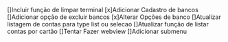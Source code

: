 []Incluir função de limpar terminal
[x]Adicionar Cadastro de bancos
[]Adicionar opção de excluir bancos
[x]Alterar Opções de banco
[]Atualizar listagem de contas para type list ou selecao
[]Atualizar função de listar contas por cartão
[]Tentar Fazer webview
[]Adicionar submenu
